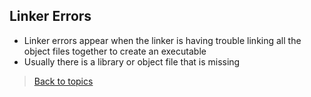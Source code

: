 ## Linker Errors
- Linker errors appear when the linker is having trouble linking all the object files together to create an executable
- Usually there is a library or object file that is missing
> [Back to topics](contents.md)